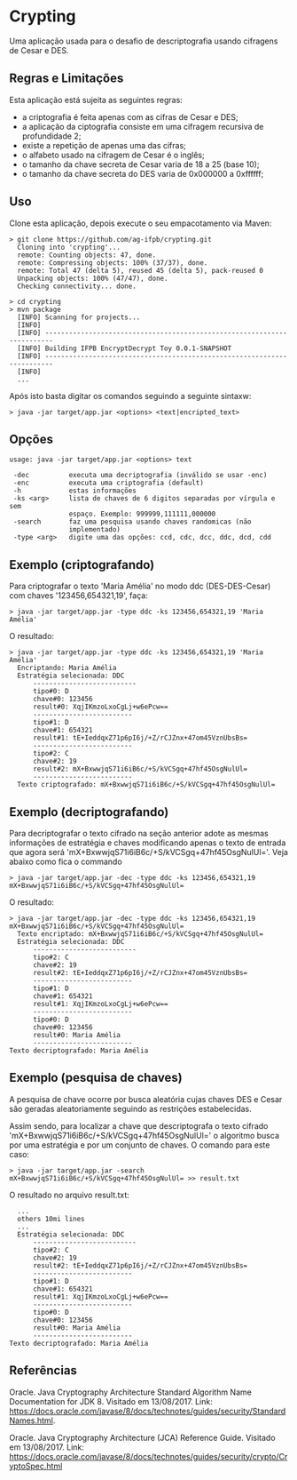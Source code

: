 # Crypting
Uma aplicação usada para o desafio de descriptografia usando cifragens de Cesar e DES.

## Regras e Limitações
Esta aplicação está sujeita as seguintes regras:
- a criptografia é feita apenas com as cifras de Cesar e DES;
- a aplicação da ciptografia consiste em uma cifragem recursiva de profundidade 2;
- existe a repetição de apenas uma das cifras;
- o alfabeto usado na cifragem de Cesar é o inglês;
- o tamanho da chave secreta de Cesar varia de 18 a 25 (base 10);
- o tamanho da chave secreta do DES varia de 0x000000 a 0xffffff;


## Uso
Clone esta aplicação, depois execute o seu empacotamento via Maven:

```
> git clone https://github.com/ag-ifpb/crypting.git
  Cloning into 'crypting'...
  remote: Counting objects: 47, done.
  remote: Compressing objects: 100% (37/37), done.
  remote: Total 47 (delta 5), reused 45 (delta 5), pack-reused 0
  Unpacking objects: 100% (47/47), done.
  Checking connectivity... done.
```
```
> cd crypting
> mvn package
  [INFO] Scanning for projects...
  [INFO]                                                                         
  [INFO] ------------------------------------------------------------------------
  [INFO] Building IFPB EncryptDecrypt Toy 0.0.1-SNAPSHOT
  [INFO] ------------------------------------------------------------------------
  [INFO]
  ...
```

Após isto basta digitar os comandos seguindo a seguinte sintaxw:
```
> java -jar target/app.jar <options> <text|encripted_text>
```

## Opções
```
usage: java -jar target/app.jar <options> text

 -dec          executa uma decriptografia (inválido se usar -enc)
 -enc          executa uma criptografia (default)
 -h            estas informações
 -ks <arg>     lista de chaves de 6 digitos separadas por vírgula e sem
               espaço. Exemplo: 999999,111111,000000
 -search       faz uma pesquisa usando chaves randomicas (não
               implementado)
 -type <arg>   digite uma das opções: ccd, cdc, dcc, ddc, dcd, cdd
```


## Exemplo (criptografando)

Para criptografar o texto 'Maria Amélia' no modo ddc (DES-DES-Cesar) com chaves '123456,654321,19', faça:

```
> java -jar target/app.jar -type ddc -ks 123456,654321,19 'Maria Amélia'
```
O resultado:
```
> java -jar target/app.jar -type ddc -ks 123456,654321,19 'Maria Amélia'
  Encriptando: Maria Amélia
  Estratégia selecionada: DDC
      --------------------------
      tipo#0: D
      chave#0: 123456
      result#0: XqjIKmzoLxoCgLj+w6ePcw==
      -------------------------
      tipo#1: D
      chave#1: 654321
      result#1: tE+IeddqxZ71p6pI6j/+Z/rCJZnx+47om45VznUbsBs=
      -------------------------
      tipo#2: C
      chave#2: 19
      result#2: mX+BxwwjqS71i6iB6c/+S/kVCSgq+47hf45OsgNulUl=
      -------------------------
  Texto criptografado: mX+BxwwjqS71i6iB6c/+S/kVCSgq+47hf45OsgNulUl=
```

## Exemplo (decriptografando)

Para decriptografar o texto cifrado na seção anterior adote as mesmas informações de estratégia e chaves
modificando apenas o texto de entrada que agora será 'mX+BxwwjqS71i6iB6c/+S/kVCSgq+47hf45OsgNulUl='.
Veja abaixo como fica o commando

```
> java -jar target/app.jar -dec -type ddc -ks 123456,654321,19 mX+BxwwjqS71i6iB6c/+S/kVCSgq+47hf45OsgNulUl=
```

O resultado:
```
> java -jar target/app.jar -dec -type ddc -ks 123456,654321,19 mX+BxwwjqS71i6iB6c/+S/kVCSgq+47hf45OsgNulUl=
  Texto encriptado: mX+BxwwjqS71i6iB6c/+S/kVCSgq+47hf45OsgNulUl=
  Estratégia selecionada: DDC
      --------------------------
      tipo#2: C
      chave#2: 19
      result#2: tE+IeddqxZ71p6pI6j/+Z/rCJZnx+47om45VznUbsBs=
      -------------------------
      tipo#1: D
      chave#1: 654321
      result#1: XqjIKmzoLxoCgLj+w6ePcw==
      -------------------------
      tipo#0: D
      chave#0: 123456
      result#0: Maria Amélia
      -------------------------
Texto decriptografado: Maria Amélia
```

## Exemplo (pesquisa de chaves)

A pesquisa de chave ocorre por busca aleatória cujas chaves DES e Cesar são geradas
aleatoriamente seguindo as restrições estabelecidas.

Assim sendo, para localizar a chave que descriptografa o texto cifrado
'mX+BxwwjqS71i6iB6c/+S/kVCSgq+47hf45OsgNulUl=' o algoritmo busca por uma estratégia
e por um conjunto de chaves. O comando para este caso:

```
> java -jar target/app.jar -search mX+BxwwjqS71i6iB6c/+S/kVCSgq+47hf45OsgNulUl= >> result.txt
```

O resultado no arquivo result.txt:
```
  ...
  others 10mi lines
  ...
  Estratégia selecionada: DDC
      --------------------------
      tipo#2: C
      chave#2: 19
      result#2: tE+IeddqxZ71p6pI6j/+Z/rCJZnx+47om45VznUbsBs=
      -------------------------
      tipo#1: D
      chave#1: 654321
      result#1: XqjIKmzoLxoCgLj+w6ePcw==
      -------------------------
      tipo#0: D
      chave#0: 123456
      result#0: Maria Amélia
      -------------------------
Texto decriptografado: Maria Amélia
```

## Referências

Oracle. Java Cryptography Architecture Standard Algorithm Name Documentation for JDK 8. Visitado em 13/08/2017. Link:
https://docs.oracle.com/javase/8/docs/technotes/guides/security/StandardNames.html.

Oracle. Java Cryptography Architecture (JCA) Reference Guide. Visitado em 13/08/2017. Link:
https://docs.oracle.com/javase/8/docs/technotes/guides/security/crypto/CryptoSpec.html
